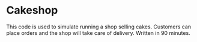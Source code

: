 # Cakeshop
This code is used to simulate running a shop selling cakes. Customers can place orders and the shop will take care of delivery. Written in 90 minutes.
